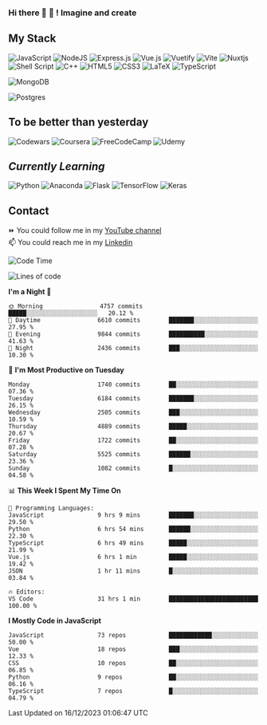 ### Hi there 👋 🤖 ! Imagine and create

## My Stack
![JavaScript](https://img.shields.io/badge/javascript-%23323330.svg?style=for-the-badge&logo=javascript&logoColor=%23F7DF1E) ![NodeJS](https://img.shields.io/badge/node.js-6DA55F?style=for-the-badge&logo=node.js&logoColor=white) <img alt="Express.js" src="https://img.shields.io/badge/express.js%20-%23404d59.svg?&style=for-the-badge"/> ![Vue.js](https://img.shields.io/badge/vuejs-%2335495e.svg?style=for-the-badge&logo=vuedotjs&logoColor=%234FC08D) ![Vuetify](https://img.shields.io/badge/Vuetify-1867C0?style=for-the-badge&logo=vuetify&logoColor=AEDDFF) ![Vite](https://img.shields.io/badge/vite-%23646CFF.svg?style=for-the-badge&logo=vite&logoColor=white) ![Nuxtjs](https://img.shields.io/badge/Nuxt-002E3B?style=for-the-badge&logo=nuxtdotjs&logoColor=#00DC82) ![Shell Script](https://img.shields.io/badge/shell_script-%23121011.svg?style=for-the-badge&logo=gnu-bash&logoColor=white) ![C++](https://img.shields.io/badge/c++-%2300599C.svg?style=for-the-badge&logo=c%2B%2B&logoColor=white) ![HTML5](https://img.shields.io/badge/html5-%23E34F26.svg?style=for-the-badge&logo=html5&logoColor=white) ![CSS3](https://img.shields.io/badge/css3-%231572B6.svg?style=for-the-badge&logo=css3&logoColor=white) ![LaTeX](https://img.shields.io/badge/latex-%23008080.svg?style=for-the-badge&logo=latex&logoColor=white) ![TypeScript](https://img.shields.io/badge/typescript-%23007ACC.svg?style=for-the-badge&logo=typescript&logoColor=white)
<div>
  <img alt="MongoDB" src ="https://img.shields.io/badge/MongoDB-%234ea94b.svg?&style=for-the-badge&logo=mongodb&logoColor=white"/>
  
  ![Postgres](https://img.shields.io/badge/postgres-%23316192.svg?style=for-the-badge&logo=postgresql&logoColor=white)
</div>

## To be better than yesterday
![Codewars](https://img.shields.io/badge/Codewars-B1361E?style=for-the-badge&logo=codewars&logoColor=grey)
  ![Coursera](https://img.shields.io/badge/Coursera-%230056D2.svg?style=for-the-badge&logo=Coursera&logoColor=white)
  ![FreeCodeCamp](https://img.shields.io/badge/Freecodecamp-%23123.svg?&style=for-the-badge&logo=freecodecamp&logoColor=green)
  ![Udemy](https://img.shields.io/badge/Udemy-A435F0?style=for-the-badge&logo=Udemy&logoColor=white)

## *Currently Learning*
![Python](https://img.shields.io/badge/python-3670A0?style=for-the-badge&logo=python&logoColor=ffdd54) ![Anaconda](https://img.shields.io/badge/Anaconda-%2344A833.svg?style=for-the-badge&logo=anaconda&logoColor=white) 
![Flask](https://img.shields.io/badge/flask-%23000.svg?style=for-the-badge&logo=flask&logoColor=white) ![TensorFlow](https://img.shields.io/badge/TensorFlow-%23FF6F00.svg?style=for-the-badge&logo=TensorFlow&logoColor=white) ![Keras](https://img.shields.io/badge/Keras-%23D00000.svg?style=for-the-badge&logo=Keras&logoColor=white)

## Contact
⏩ You could follow me in my <a href="https://www.youtube.com/c/ViktorJimenezF" target="blank">YouTube channel</a>   <br>
📫 You could reach me in my <a href="https://www.linkedin.com/in/victorjuanjimenez/" target="blank">Linkedin</a>  

<!--START_SECTION:waka-->
![Code Time](http://img.shields.io/badge/Code%20Time-1%2C842%20hrs%2041%20mins-blue)

![Lines of code](https://img.shields.io/badge/From%20Hello%20World%20I%27ve%20Written-50.3%20million%20lines%20of%20code-blue)

**I'm a Night 🦉** 

```text
🌞 Morning                4757 commits        █████░░░░░░░░░░░░░░░░░░░░   20.12 % 
🌆 Daytime                6610 commits        ███████░░░░░░░░░░░░░░░░░░   27.95 % 
🌃 Evening                9844 commits        ██████████░░░░░░░░░░░░░░░   41.63 % 
🌙 Night                  2436 commits        ███░░░░░░░░░░░░░░░░░░░░░░   10.30 % 
```
📅 **I'm Most Productive on Tuesday** 

```text
Monday                   1740 commits        ██░░░░░░░░░░░░░░░░░░░░░░░   07.36 % 
Tuesday                  6184 commits        ███████░░░░░░░░░░░░░░░░░░   26.15 % 
Wednesday                2505 commits        ███░░░░░░░░░░░░░░░░░░░░░░   10.59 % 
Thursday                 4889 commits        █████░░░░░░░░░░░░░░░░░░░░   20.67 % 
Friday                   1722 commits        ██░░░░░░░░░░░░░░░░░░░░░░░   07.28 % 
Saturday                 5525 commits        ██████░░░░░░░░░░░░░░░░░░░   23.36 % 
Sunday                   1082 commits        █░░░░░░░░░░░░░░░░░░░░░░░░   04.58 % 
```


📊 **This Week I Spent My Time On** 

```text
💬 Programming Languages: 
JavaScript               9 hrs 9 mins        ███████░░░░░░░░░░░░░░░░░░   29.50 % 
Python                   6 hrs 54 mins       ██████░░░░░░░░░░░░░░░░░░░   22.30 % 
TypeScript               6 hrs 49 mins       █████░░░░░░░░░░░░░░░░░░░░   21.99 % 
Vue.js                   6 hrs 1 min         █████░░░░░░░░░░░░░░░░░░░░   19.42 % 
JSON                     1 hr 11 mins        █░░░░░░░░░░░░░░░░░░░░░░░░   03.84 % 

🔥 Editors: 
VS Code                  31 hrs 1 min        █████████████████████████   100.00 % 
```

**I Mostly Code in JavaScript** 

```text
JavaScript               73 repos            ████████████░░░░░░░░░░░░░   50.00 % 
Vue                      18 repos            ███░░░░░░░░░░░░░░░░░░░░░░   12.33 % 
CSS                      10 repos            ██░░░░░░░░░░░░░░░░░░░░░░░   06.85 % 
Python                   9 repos             ██░░░░░░░░░░░░░░░░░░░░░░░   06.16 % 
TypeScript               7 repos             █░░░░░░░░░░░░░░░░░░░░░░░░   04.79 % 
```




 Last Updated on 16/12/2023 01:06:47 UTC
<!--END_SECTION:waka-->

<!--
**ViktorJJF/ViktorJJF** is a ✨ _special_ ✨ repository because its `README.md` (this file) appears on your GitHub profile.



Here are some ideas to get you started:

- 🔭 I’m currently working on ...
- 🌱 I’m currently learning ...
- 👯 I’m looking to collaborate on ...
- 🤔 I’m looking for help with ...
- 💬 Ask me about ...
- 📫 How to reach me: ...
- 😄 Pronouns: ...
- ⚡ Fun fact: ...
-->
